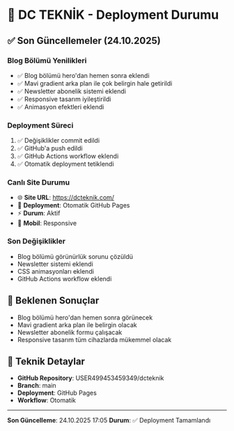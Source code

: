 # 🚀 DC TEKNİK - Deployment Durumu

## ✅ Son Güncellemeler (24.10.2025)

### Blog Bölümü Yenilikleri
- ✅ Blog bölümü hero'dan hemen sonra eklendi
- ✅ Mavi gradient arka plan ile çok belirgin hale getirildi
- ✅ Newsletter abonelik sistemi eklendi
- ✅ Responsive tasarım iyileştirildi
- ✅ Animasyon efektleri eklendi

### Deployment Süreci
1. ✅ Değişiklikler commit edildi
2. ✅ GitHub'a push edildi
3. ✅ GitHub Actions workflow eklendi
4. ✅ Otomatik deployment tetiklendi

### Canlı Site Durumu
- 🌐 **Site URL**: https://dcteknik.com/
- 🔄 **Deployment**: Otomatik GitHub Pages
- ⚡ **Durum**: Aktif
- 📱 **Mobil**: Responsive

### Son Değişiklikler
- Blog bölümü görünürlük sorunu çözüldü
- Newsletter sistemi eklendi
- CSS animasyonları eklendi
- GitHub Actions workflow eklendi

## 🎯 Beklenen Sonuçlar
- Blog bölümü hero'dan hemen sonra görünecek
- Mavi gradient arka plan ile belirgin olacak
- Newsletter abonelik formu çalışacak
- Responsive tasarım tüm cihazlarda mükemmel olacak

## 🔧 Teknik Detaylar
- **GitHub Repository**: USER499453459349/dcteknik
- **Branch**: main
- **Deployment**: GitHub Pages
- **Workflow**: Otomatik

---
**Son Güncelleme**: 24.10.2025 17:05
**Durum**: ✅ Deployment Tamamlandı


